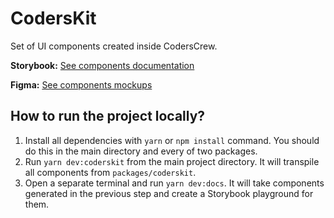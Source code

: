 # CodersKit

Set of UI components created inside CodersCrew.

**Storybook:** [See components documentation](https://coderskit.netlify.com)

**Figma:** [See components mockups](https://www.figma.com/file/H3nYAU5AetzPWs04mL8Em5CY/CodersKit?node-id=1%3A2)


## How to run the project locally?

1. Install all dependencies with `yarn` or `npm install` command. You should do this in the main directory and every of two packages.
2. Run `yarn dev:coderskit` from the main project directory. It will transpile all components from `packages/coderskit`.
3. Open a separate terminal and run `yarn dev:docs`. It will take components generated in the previous step and create a Storybook playground for them.
